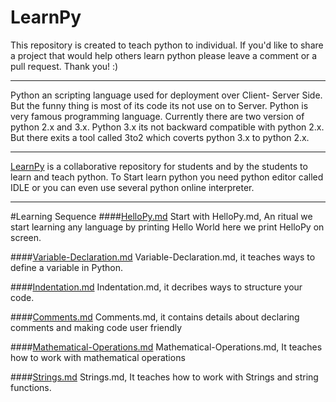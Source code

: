 # LearnPy
This repository is created to teach python to individual. If you'd like to share a project that would help others learn python please leave a comment or a pull request. Thank you! :)
____
Python an scripting language used for deployment over Client- Server Side. But the funny thing is most of its code its not use on to Server. Python is very famous programming language. Currently there are two version of python 2.x and 3.x.
Python 3.x its not backward compatible with python 2.x.
But there exits a tool called 3to2 which coverts python 3.x to python 2.x.
_____
<a href="https://github.com/BhaveshSGupta/LearnPy/">LearnPy</a> is a collaborative repository for students and by the students to learn and teach python.
To Start learn python you need python editor called IDLE or you can even use several python online interpreter.

----

#Learning Sequence
####<a href="https://github.com/BhaveshSGupta/LearnPy/blob/master/HelloPy.md">HelloPy.md</a>
 Start with HelloPy.md, An ritual we start learning any language by printing Hello World here we print HelloPy on screen.
 
####<a href="https://github.com/BhaveshSGupta/LearnPy/blob/master/Variable-Declaration.md">Variable-Declaration.md</a>
Variable-Declaration.md, it teaches ways to define a variable in Python.

####<a href="https://github.com/BhaveshSGupta/LearnPylob/master/Indentation.md">Indentation.md</a>
Indentation.md, it decribes ways to structure your code.

####<a href="https://github.com/BhaveshSGupta/LearnPy/blob/master/Comments.md">Comments.md</a>
Comments.md, it contains details about declaring comments and making code user friendly

####<a href="https://github.com/BhaveshSGupta/LearnPy/blob/master/Mathematical-Operations.md">Mathematical-Operations.md</a>
Mathematical-Operations.md, It teaches how to work with mathematical operations

####<a href="https://github.com/BhaveshSGupta/LearnPy/blob/master/Strings.md">Strings.md</a>
Strings.md, It teaches how to work with Strings and string functions.
